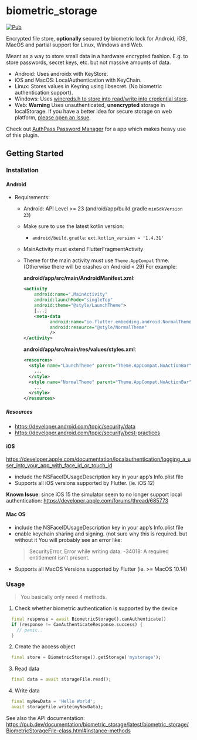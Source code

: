# biometric_storage

[![Pub](https://img.shields.io/pub/v/biometric_storage?color=green)](https://pub.dev/packages/biometric_storage/)

Encrypted file store, **optionally** secured by biometric lock 
for Android, iOS, MacOS and partial support for Linux, Windows and Web. 

Meant as a way to store small data in a hardware encrypted fashion. E.g. to 
store passwords, secret keys, etc. but not massive amounts
of data.

* Android: Uses androidx with KeyStore.
* iOS and MacOS: LocalAuthentication with KeyChain.
* Linux: Stores values in Keyring using libsecret. (No biometric authentication support).
* Windows: Uses [wincreds.h to store into read/write into credential store](https://docs.microsoft.com/en-us/windows/win32/api/wincred/).
* Web: **Warning** Uses unauthenticated, **unencrypted** storage in localStorage.
  If you have a better idea for secure storage on web platform, [please open an Issue](https://github.com/authpass/biometric_storage/issues).

Check out [AuthPass Password Manager](https://authpass.app/) for a app which 
makes heavy use of this plugin.

## Getting Started

### Installation

#### Android
* Requirements:
  * Android: API Level >= 23 (android/app/build.gradle `minSdkVersion 23`)
  * Make sure to use the latest kotlin version: 
    * `android/build.gradle`: `ext.kotlin_version = '1.4.31'`
  * MainActivity must extend FlutterFragmentActivity
  * Theme for the main activity must use `Theme.AppCompat` thme.
    (Otherwise there will be crashes on Android < 29)
    For example: 
    
    **android/app/src/main/AndroidManifest.xml**:
    ```xml
    <activity
        android:name=".MainActivity"
        android:launchMode="singleTop"
        android:theme="@style/LaunchTheme">
        [...]
        <meta-data
              android:name="io.flutter.embedding.android.NormalTheme"
              android:resource="@style/NormalTheme"
              />
    </activity>
    ```

    **android/app/src/main/res/values/styles.xml**:
    ```xml
    <resources>
      <style name="LaunchTheme" parent="Theme.AppCompat.NoActionBar">
        ...
      </style>
      <style name="NormalTheme" parent="Theme.AppCompat.NoActionBar">
        ...
      </style>
    </resources>
    ```

##### Resources

* https://developer.android.com/topic/security/data
* https://developer.android.com/topic/security/best-practices

#### iOS

https://developer.apple.com/documentation/localauthentication/logging_a_user_into_your_app_with_face_id_or_touch_id

* include the NSFaceIDUsageDescription key in your app’s Info.plist file
* Supports all iOS versions supported by Flutter. (ie. iOS 12)

**Known Issue**: since iOS 15 the simulator seem to no longer support local authentication:
    https://developer.apple.com/forums/thread/685773

#### Mac OS

* include the NSFaceIDUsageDescription key in your app’s Info.plist file
* enable keychain sharing and signing. (not sure why this is required. but without it
    You will probably see an error like: 
    > SecurityError, Error while writing data: -34018: A required entitlement isn't present.
* Supports all MacOS Versions supported by Flutter (ie. >= MacOS 10.14)

### Usage

> You basically only need 4 methods.

1. Check whether biometric authentication is supported by the device

```dart
  final response = await BiometricStorage().canAuthenticate()
  if (response != CanAuthenticateResponse.success) {
    // panic..
  }
```

2. Create the access object

```dart
  final store = BiometricStorage().getStorage('mystorage');
```

3. Read data

```dart
  final data = await storageFile.read();
```

4. Write data

```dart
  final myNewData = 'Hello World';
  await storageFile.write(myNewData);
```

See also the API documentation: https://pub.dev/documentation/biometric_storage/latest/biometric_storage/BiometricStorageFile-class.html#instance-methods
